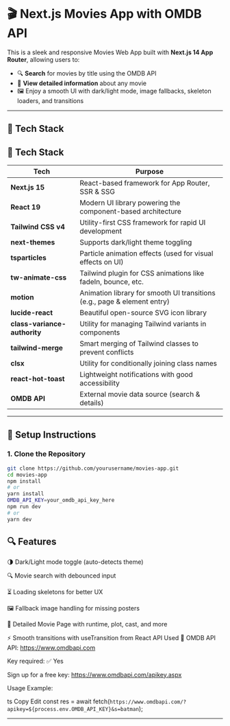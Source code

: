 # 🎬 Next.js Movies App with OMDB API

This is a sleek and responsive Movies Web App built with **Next.js 14 App Router**, allowing users to:

- 🔍 **Search** for movies by title using the OMDB API
- 📄 **View detailed information** about any movie
- 🖼️ Enjoy a smooth UI with dark/light mode, image fallbacks, skeleton loaders, and transitions

---

## 🚀 Tech Stack

## 🚀 Tech Stack

| Tech                         | Purpose                                                                  |
| ---------------------------- | ------------------------------------------------------------------------ |
| **Next.js 15**               | React-based framework for App Router, SSR & SSG                          |
| **React 19**                 | Modern UI library powering the component-based architecture              |
| **Tailwind CSS v4**          | Utility-first CSS framework for rapid UI development                     |
| **next-themes**              | Supports dark/light theme toggling                                       |
| **tsparticles**              | Particle animation effects (used for visual effects on UI)               |
| **tw-animate-css**           | Tailwind plugin for CSS animations like fadeIn, bounce, etc.             |
| **motion**                   | Animation library for smooth UI transitions (e.g., page & element entry) |
| **lucide-react**             | Beautiful open-source SVG icon library                                   |
| **class-variance-authority** | Utility for managing Tailwind variants in components                     |
| **tailwind-merge**           | Smart merging of Tailwind classes to prevent conflicts                   |
| **clsx**                     | Utility for conditionally joining class names                            |
| **react-hot-toast**          | Lightweight notifications with good accessibility                        |
| **OMDB API**                 | External movie data source (search & details)                            |

---

## 🔧 Setup Instructions

### 1. Clone the Repository

```bash
git clone https://github.com/yourusername/movies-app.git
cd movies-app
npm install
# or
yarn install
OMDB_API_KEY=your_omdb_api_key_here
npm run dev
# or
yarn dev
```

## 🔍 Features

🌗 Dark/Light mode toggle (auto-detects theme)

🔍 Movie search with debounced input

⏳ Loading skeletons for better UX

🖼️ Fallback image handling for missing posters

🧭 Detailed Movie Page with runtime, plot, cast, and more

⚡ Smooth transitions with useTransition from React
API Used
🎥 OMDB API
API: https://www.omdbapi.com

Key required: ✅ Yes

Sign up for a free key: https://www.omdbapi.com/apikey.aspx

Usage Example:

ts
Copy
Edit
const res = await fetch(`https://www.omdbapi.com/?apikey=${process.env.OMDB_API_KEY}&s=batman`);

---
